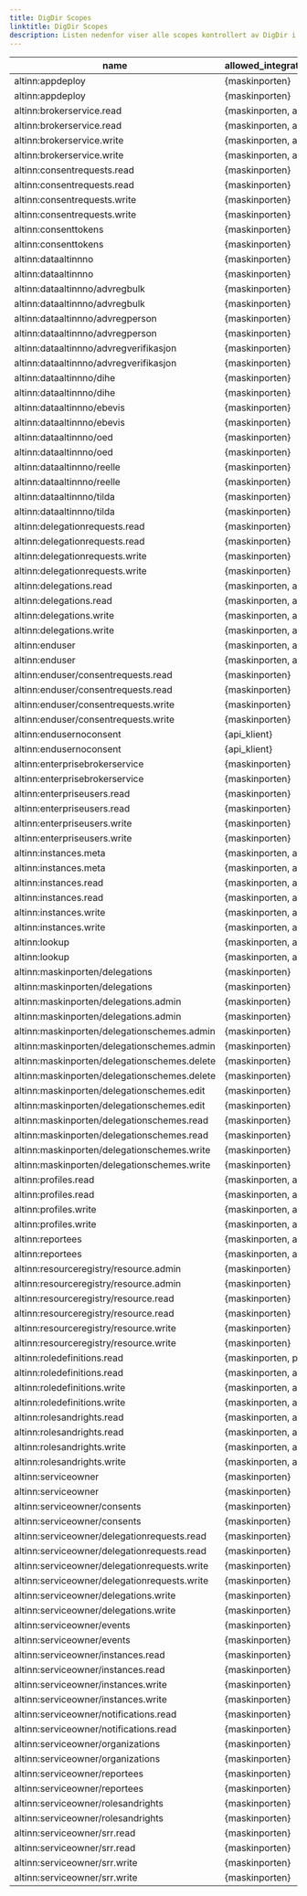 ```yaml
---
title: DigDir Scopes
linktitle: DigDir Scopes
description: Listen nedenfor viser alle scopes kontrollert av DigDir i ID-porten og maskinporten
---
```



|name                                         |allowed_integration_types|  authorization_max_lifetime|
|---- |                                        -------------------------|  --------------------------|
|altinn:appdeploy                             |{maskinporten}                               |    3600|
|altinn:appdeploy                             |{maskinporten}                               |    3600
|altinn:brokerservice.read                    |{maskinporten, api_klient}                   | 7776000
|altinn:brokerservice.read                    |{maskinporten, api_klient}                   | 7776000
|altinn:brokerservice.write                   |{maskinporten, api_klient}                   | 7776000
|altinn:brokerservice.write                   |{maskinporten, api_klient}                   | 7776000
|altinn:consentrequests.read                  |{maskinporten}                               |    3600
|altinn:consentrequests.read                  |{maskinporten}                               |    3600
|altinn:consentrequests.write                 |{maskinporten}                               |    3600
|altinn:consentrequests.write                 |{maskinporten}                               |    3600
|altinn:consenttokens                         |{maskinporten}                               |    3600
|altinn:consenttokens                         |{maskinporten}                               |    3600
|altinn:dataaltinnno                          |{maskinporten}                               |    3600
|altinn:dataaltinnno                          |{maskinporten}                               |    3600
|altinn:dataaltinnno/advregbulk               |{maskinporten}|
|altinn:dataaltinnno/advregbulk               |{maskinporten}|
|altinn:dataaltinnno/advregperson             |{maskinporten}|
|altinn:dataaltinnno/advregperson             |{maskinporten}|
|altinn:dataaltinnno/advregverifikasjon       |{maskinporten}|
|altinn:dataaltinnno/advregverifikasjon       |{maskinporten}|
|altinn:dataaltinnno/dihe                     |{maskinporten}                              |    7200|
|altinn:dataaltinnno/dihe                     |{maskinporten}                               |    7200
|altinn:dataaltinnno/ebevis                   |{maskinporten}                               |    7200
|altinn:dataaltinnno/ebevis                   |{maskinporten}                               |    7200
|altinn:dataaltinnno/oed                      |{maskinporten}|
|altinn:dataaltinnno/oed                      |{maskinporten}|
|altinn:dataaltinnno/reelle                   |{maskinporten}|
|altinn:dataaltinnno/reelle                   |{maskinporten}|
|altinn:dataaltinnno/tilda                    |{maskinporten}|
|altinn:dataaltinnno/tilda                    |{maskinporten}|
|altinn:delegationrequests.read               |{maskinporten}                              |    3600|
|altinn:delegationrequests.read               |{maskinporten}                               |    3600
|altinn:delegationrequests.write              |{maskinporten}                               |    3600
|altinn:delegationrequests.write              |{maskinporten}                               |    3600
|altinn:delegations.read                      |{maskinporten, api_klient}                   | 7776000
|altinn:delegations.read                      |{maskinporten, api_klient}                   | 7776000
|altinn:delegations.write                     |{maskinporten, api_klient}                   | 7776000
|altinn:delegations.write                     |{maskinporten, api_klient}                   | 7776000
|altinn:enduser                               |{maskinporten, api_klient}                   | 7776000
|altinn:enduser                               |{maskinporten, api_klient}                   | 7776000
|altinn:enduser/consentrequests.read          |{maskinporten}                               |    3600
|altinn:enduser/consentrequests.read          |{maskinporten}                               |    3600
|altinn:enduser/consentrequests.write         |{maskinporten}                               |    3600
|altinn:enduser/consentrequests.write         |{maskinporten}                               |    3600
|altinn:endusernoconsent                      |{api_klient}                                 | 7776000
|altinn:endusernoconsent                      |{api_klient}                                 | 7776000
|altinn:enterprisebrokerservice               |{maskinporten}                               |    3600
|altinn:enterprisebrokerservice               |{maskinporten}                               |    3600
|altinn:enterpriseusers.read                  |{maskinporten}                               |    3600
|altinn:enterpriseusers.read                  |{maskinporten}                               |    3600
|altinn:enterpriseusers.write                 |{maskinporten}                               |    3600
|altinn:enterpriseusers.write                 |{maskinporten}                               |    3600
|altinn:instances.meta                        |{maskinporten, api_klient}                   | 7776000
|altinn:instances.meta                        |{maskinporten, api_klient}                   | 7776000
|altinn:instances.read                        |{maskinporten, api_klient}                   | 7776000
|altinn:instances.read                        |{maskinporten, api_klient}                   | 7776000
|altinn:instances.write                       |{maskinporten, api_klient}                   | 7776000
|altinn:instances.write                       |{maskinporten, api_klient}                   | 7776000
|altinn:lookup                                |{maskinporten, api_klient}                   | 7776000
|altinn:lookup                                |{maskinporten, api_klient}                   | 7776000
|altinn:maskinporten/delegations              |{maskinporten}                               |    3600
|altinn:maskinporten/delegations              |{maskinporten}                               |    3600
|altinn:maskinporten/delegations.admin        |{maskinporten}                               |    3600
|altinn:maskinporten/delegations.admin        |{maskinporten}                               |    3600
|altinn:maskinporten/delegationschemes.admin  |{maskinporten}                               |    3600
|altinn:maskinporten/delegationschemes.admin  |{maskinporten}                               |    3600
|altinn:maskinporten/delegationschemes.delete |{maskinporten}                               |    3600
|altinn:maskinporten/delegationschemes.delete |{maskinporten}                               |    3600
|altinn:maskinporten/delegationschemes.edit   |{maskinporten}                               |    3600
|altinn:maskinporten/delegationschemes.edit   |{maskinporten}                               |    3600
|altinn:maskinporten/delegationschemes.read   |{maskinporten}                               |    3600
|altinn:maskinporten/delegationschemes.read   |{maskinporten}                               |    3600
|altinn:maskinporten/delegationschemes.write  |{maskinporten}                               |    3600
|altinn:maskinporten/delegationschemes.write  |{maskinporten}                               |    3600
|altinn:profiles.read                         |{maskinporten, api_klient}                   | 7776000
|altinn:profiles.read                         |{maskinporten, api_klient}                   | 7776000
|altinn:profiles.write                        |{maskinporten, api_klient}                   | 7776000
|altinn:profiles.write                        |{maskinporten, api_klient}                   | 7776000
|altinn:reportees                             |{maskinporten, api_klient}                   | 7776000
|altinn:reportees                             |{maskinporten, api_klient}                   | 7776000
|altinn:resourceregistry/resource.admin       |{maskinporten}|
|altinn:resourceregistry/resource.admin       |{maskinporten}|
|altinn:resourceregistry/resource.read        |{maskinporten}|
|altinn:resourceregistry/resource.read        |{maskinporten}|
|altinn:resourceregistry/resource.write       |{maskinporten}|
|altinn:resourceregistry/resource.write       |{maskinporten}|
|altinn:roledefinitions.read                  |{maskinporten, pi_klient}                   | 7776000|
|altinn:roledefinitions.read                  |{maskinporten, api_klient}                   | 7776000
|altinn:roledefinitions.write                 |{maskinporten, api_klient}                   | 7776000
|altinn:roledefinitions.write                 |{maskinporten, api_klient}                   | 7776000
|altinn:rolesandrights.read                   |{maskinporten, api_klient}                   | 7776000
|altinn:rolesandrights.read                   |{maskinporten, api_klient}                   | 7776000
|altinn:rolesandrights.write                  |{maskinporten, api_klient}                   | 7776000
|altinn:rolesandrights.write                  |{maskinporten, api_klient}                   | 7776000
|altinn:serviceowner                          |{maskinporten}                               |    3600
|altinn:serviceowner                          |{maskinporten}                               |    3600
|altinn:serviceowner/consents                 |{maskinporten}                               |    3600
|altinn:serviceowner/consents                 |{maskinporten}                               |    3600
|altinn:serviceowner/delegationrequests.read  |{maskinporten}                               |    3600
|altinn:serviceowner/delegationrequests.read  |{maskinporten}                               |    3600
|altinn:serviceowner/delegationrequests.write |{maskinporten}                               |    3600
|altinn:serviceowner/delegationrequests.write |{maskinporten}                               |    3600
|altinn:serviceowner/delegations.write        |{maskinporten}                               |    3600
|altinn:serviceowner/delegations.write        |{maskinporten}                               |    3600
|altinn:serviceowner/events                   |{maskinporten}                               |    3600
|altinn:serviceowner/events                   |{maskinporten}                               |    3600
|altinn:serviceowner/instances.read           |{maskinporten}                               |    3600
|altinn:serviceowner/instances.read           |{maskinporten}                               |    3600
|altinn:serviceowner/instances.write          |{maskinporten}                               |    3600
|altinn:serviceowner/instances.write          |{maskinporten}                               |    3600
|altinn:serviceowner/notifications.read       |{maskinporten}                               |    3600
|altinn:serviceowner/notifications.read       |{maskinporten}                               |    3600
|altinn:serviceowner/organizations            |{maskinporten}                               |    3600
|altinn:serviceowner/organizations            |{maskinporten}                               |    3600
|altinn:serviceowner/reportees                |{maskinporten}                               |    3600
|altinn:serviceowner/reportees                |{maskinporten}                               |    3600
|altinn:serviceowner/rolesandrights           |{maskinporten}                               |    3600
|altinn:serviceowner/rolesandrights           |{maskinporten}                               |    3600
|altinn:serviceowner/srr.read                 |{maskinporten}                               |    3600
|altinn:serviceowner/srr.read                 |{maskinporten}                               |    3600
|altinn:serviceowner/srr.write                |{maskinporten}                               |    3600
|altinn:serviceowner/srr.write                |{maskinporten}                               |    3600
